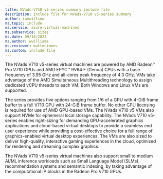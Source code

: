 ```yaml
---
title: NVads-V710 v5-series summary include file
description: Include file for NVads-V710 v5-series summary
author: iamwilliew
ms.topic: include
ms.service: azure-virtual-machines
ms.subservice: sizes
ms.date: 09/16/2024
ms.author: wwilliams
ms.reviewer: mattmcinnes
ms.custom: include file
---
```

The NVads V710 v5-series virtual machines are powered by AMD Radeon™ Pro V710 GPUs and AMD EPYC™ 9V64 F (Genoa) CPUs with a base frequency of 3.95 GHz and all-cores peak frequency of 4.3 GHz. VMs take advantage of the AMD Simultaneous Multithreading technology to assign dedicated vCPU threads to each VM. Both Windows and Linux VMs are supported.

The series provides five options ranging from 1/6 of a GPU with 4-GiB frame buffer to a full V710 GPU with 24-GiB frame buffer. No other GPU licensing is required for use of AMD GPU-based VMs. The NVads V710 v5 VMs also support NVMe for ephemeral local storage capability. The NVads V710 v5-series enables right-sizing for demanding GPU-accelerated graphics applications and cloud-based virtual desktops to provide a seamless end user experience while providing a cost-effective choice for a full range of graphics-enabled virtual desktop experiences. The VMs are also sized to deliver high-quality, interactive gaming experiences in the cloud, optimized for rendering and streaming complex graphics.

The NVads V710 v5-series virtual machines also support small to medium AI/ML inference workloads such as Small Language Model (SLMs), recommendation systems and semantic indexing, by taking advantage of the computational IP blocks in the Radeon Pro V710 GPUs.
